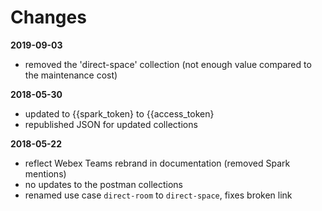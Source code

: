 # Changes

**2019-09-03**
   - removed the 'direct-space' collection (not enough value compared to the maintenance cost)


**2018-05-30**
   - updated to {{spark_token} to {{access_token}
   - republished JSON for updated collections


**2018-05-22**
   - reflect Webex Teams rebrand in documentation (removed Spark mentions)
   - no updates to the postman collections
   - renamed use case `direct-room` to `direct-space`, fixes broken link
   